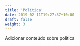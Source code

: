 ```yaml
---
title: 'Política'
date: 2019-02-11T19:27:37+10:00
draft: false
weight: 3
---
```

Adicionar conteúdo sobre política

